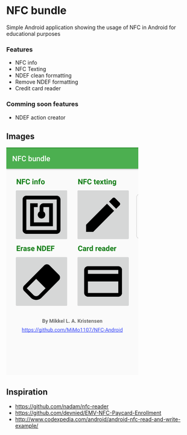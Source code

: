 # NFC bundle
Simple Android application showing the usage of NFC in Android for educational purposes

### Features
- NFC info
- NFC Texting
- NDEF clean formatting
- Remove NDEF formatting
- Credit card reader

### Comming soon features
- NDEF action creator

## Images
<img alt="Screenshot" src="https://raw.githubusercontent.com/MiMo1107/NFC-Android/master/20170615_184709.png" width="350">

## Inspiration
- https://github.com/nadam/nfc-reader
- https://github.com/devnied/EMV-NFC-Paycard-Enrollment
- http://www.codexpedia.com/android/android-nfc-read-and-write-example/
